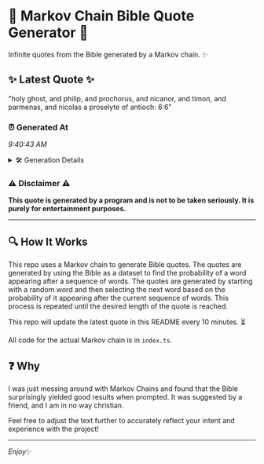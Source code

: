 # 📖 Markov Chain Bible Quote Generator 📖

Infinite quotes from the Bible generated by a Markov chain. ✨

## ✨ Latest Quote ✨
"holy ghost, and philip, and prochorus, and nicanor, and timon, and parmenas, and nicolas a proselyte of antioch: 6:6"

### ⏰ Generated At
*9:40:43 AM*

<details>
    <summary>🛠️ Generation Details</summary>
    <p>
        <strong>🌱 Seed:</strong> holy<br>
        <strong>🔄 Iterations:</strong> 18<br>
        <strong>📜 Context History:</strong><br>[ holy ]: ghost,<br>[ holy, ghost, ]: and<br>[ holy, ghost,, and ]: philip,<br>[ holy, ghost,, and, philip, ]: and<br>[ holy, ghost,, and, philip,, and ]: prochorus,<br>[ holy, ghost,, and, philip,, and, prochorus, ]: and<br>[ ghost,, and, philip,, and, prochorus,, and ]: nicanor,<br>[ and, philip,, and, prochorus,, and, nicanor, ]: and<br>[ philip,, and, prochorus,, and, nicanor,, and ]: timon,<br>[ and, prochorus,, and, nicanor,, and, timon, ]: and<br>[ prochorus,, and, nicanor,, and, timon,, and ]: parmenas,<br>[ and, nicanor,, and, timon,, and, parmenas, ]: and<br>[ nicanor,, and, timon,, and, parmenas,, and ]: nicolas<br>[ and, timon,, and, parmenas,, and, nicolas ]: a<br>[ timon,, and, parmenas,, and, nicolas, a ]: proselyte<br>[ and, parmenas,, and, nicolas, a, proselyte ]: of<br>[ parmenas,, and, nicolas, a, proselyte, of ]: antioch:<br>[ and, nicolas, a, proselyte, of, antioch: ]: 6:6<br>
    </p>
</details>

### ⚠️ Disclaimer ⚠️
**This quote is generated by a program and is not to be taken seriously. It is purely for entertainment purposes.**

---

## 🔍 How It Works

This repo uses a Markov chain to generate Bible quotes. The quotes are generated by using the Bible as a dataset to find the probability of a word appearing after a sequence of words. The quotes are generated by starting with a random word and then selecting the next word based on the probability of it appearing after the current sequence of words. This process is repeated until the desired length of the quote is reached.

This repo will update the latest quote in this README every 10 minutes. ⏳

All code for the actual Markov chain is in `index.ts`.

## ❓ Why

I was just messing around with Markov Chains and found that the Bible surprisingly yielded good results when prompted. 
It was suggested by a friend, and I am in no way christian.

Feel free to adjust the text further to accurately reflect your intent and experience with the project!

---

*Enjoy*✨
